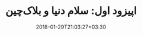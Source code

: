 ---
title: "اپیزود اول: سلام دنیا و بلاک‌چین"
date: 2018-01-29T21:03:27+03:30
draft: false
subject: "بلاک چین"
guests: "مهدی عطائیان از مشهد"
aparat_url: "SjLkP"
aparat_id: "15176423645077111"
youtube_url: "f3ZrMJnXwl8"
---